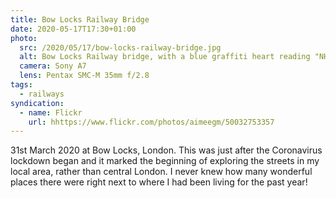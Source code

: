 ```yaml
---
title: Bow Locks Railway Bridge
date: 2020-05-17T17:30+01:00
photo:
  src: /2020/05/17/bow-locks-railway-bridge.jpg
  alt: Bow Locks Railway bridge, with a blue graffiti heart reading "NHS"
  camera: Sony A7
  lens: Pentax SMC-M 35mm f/2.8
tags:
  - railways
syndication:
  - name: Flickr
    url: hhttps://www.flickr.com/photos/aimeegm/50032753357
---
```


31st March 2020 at Bow Locks, London. This was just after the Coronavirus lockdown began and it marked the beginning of exploring the streets in my local area, rather than central London. I never knew how many wonderful places there were right next to where I had been living for the past year!
